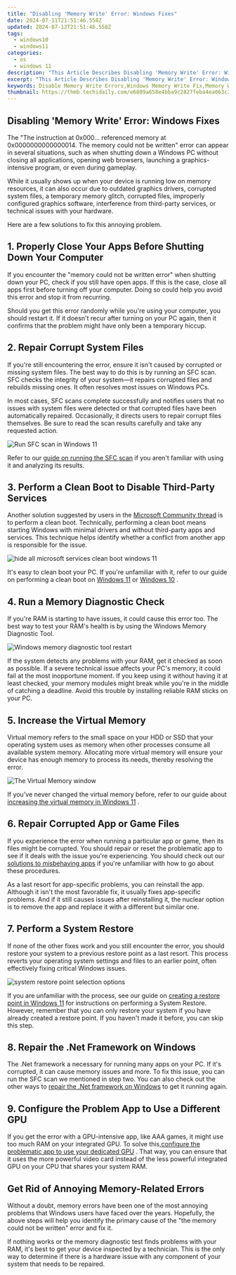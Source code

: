 ```yaml
---
title: "Disabling 'Memory Write' Error: Windows Fixes"
date: 2024-07-11T21:51:46.558Z
updated: 2024-07-12T21:51:46.558Z
tags:
  - windows10
  - windows11
categories:
  - os
  - windows 11
description: "This Article Describes Disabling 'Memory Write' Error: Windows Fixes"
excerpt: "This Article Describes Disabling 'Memory Write' Error: Windows Fixes"
keywords: Disable Memory Write Errors,Windows Memory Write Fix,Memory Write Error Removal,Eradicating MemWrite Errors,Windows BSOD,Overcoming Windows Write Failure,Resolve Windows MemWrtiError
thumbnail: https://thmb.techidaily.com/e6889a658e4bba9c2827feba4ea063c236adc8db7e5b5caf8c7f574f84c4eaab.jpg
---
```


## Disabling 'Memory Write' Error: Windows Fixes

 The "The instruction at 0x000... referenced memory at 0x0000000000000014\. The memory could not be written" error can appear in several situations, such as when shutting down a Windows PC without closing all applications, opening web browsers, launching a graphics-intensive program, or even during gameplay.

 While it usually shows up when your device is running low on memory resources, it can also occur due to outdated graphics drivers, corrupted system files, a temporary memory glitch, corrupted files, improperly configured graphics software, interference from third-party services, or technical issues with your hardware.

Here are a few solutions to fix this annoying problem.

## 1\. Properly Close Your Apps Before Shutting Down Your Computer

 If you encounter the "memory could not be written error" when shutting down your PC, check if you still have open apps. If this is the case, close all apps first before turning off your computer. Doing so could help you avoid this error and stop it from recurring.

 Should you get this error randomly while you're using your computer, you should restart it. If it doesn't recur after turning on your PC again, then it confirms that the problem might have only been a temporary hiccup.

## 2\. Repair Corrupt System Files

 If you're still encountering the error, ensure it isn't caused by corrupted or missing system files. The best way to do this is by running an SFC scan. SFC checks the integrity of your system—it repairs corrupted files and rebuilds missing ones. It often resolves most issues on Windows PCs.

 In most cases, SFC scans complete successfully and notifies users that no issues with system files were detected or that corrupted files have been automatically repaired. Occasionally, it directs users to repair corrupt files themselves. Be sure to read the scan results carefully and take any requested action.

![Run SFC scan in Windows 11](https://static1.makeuseofimages.com/wordpress/wp-content/uploads/2023/03/sfc-scan-1-1.jpg)

 Refer to our [guide on running the SFC scan](https://www.makeuseof.com/system-file-checker-sfc-windows/) if you aren't familiar with using it and analyzing its results.

## 3\. Perform a Clean Boot to Disable Third-Party Services

 Another solution suggested by users in the [Microsoft Community thread](https://answers.microsoft.com/en-us/windows/forum/all/the-memory-could-not-be-written/21e2d589-04d7-42bd-9836-d089067edbb2) is to perform a clean boot. Technically, performing a clean boot means starting Windows with minimal drivers and without third-party apps and services. This technique helps identify whether a conflict from another app is responsible for the issue.

![hide all microsoft services clean boot windows 11](https://static1.makeuseofimages.com/wordpress/wp-content/uploads/2023/03/hide-all-microsoft-services-clean-boot-windows-11.jpg)

 It's easy to clean boot your PC. If you're unfamiliar with it, refer to our guide on performing a clean boot on [Windows 11](https://www.makeuseof.com/clean-boot-windows-11/) or [Windows 10](https://www.makeuseof.com/how-perform-clean-boot-windows-10/) .

## 4\. Run a Memory Diagnostic Check

 If you're RAM is starting to have issues, it could cause this error too. The best way to test your RAM's health is by using the Windows Memory Diagnostic Tool.

![Windows memory diagnostic tool restart](https://static1.makeuseofimages.com/wordpress/wp-content/uploads/2023/01/windows-memory-diagnostic-tool-restart.jpg)

 If the system detects any problems with your RAM, get it checked as soon as possible. If a severe technical issue affects your PC's memory, it could fail at the most inopportune moment. If you keep using it without having it at least checked, your memory modules might break while you're in the middle of catching a deadline. Avoid this trouble by installing reliable RAM sticks on your PC.

## 5\. Increase the Virtual Memory

 Virtual memory refers to the small space on your HDD or SSD that your operating system uses as memory when other processes consume all available system memory. Allocating more virtual memory will ensure your device has enough memory to process its needs, thereby resolving the error.

![The Virtual Memory window](https://static1.makeuseofimages.com/wordpress/wp-content/uploads/2023/03/custom-radio-button.jpg)

 If you've never changed the virtual memory before, refer to our guide about [increasing the virtual memory in Windows 11](https://www.makeuseof.com/how-increase-virtual-memory-windows-11/) .

## 6\. Repair Corrupted App or Game Files

 If you experience the error when running a particular app or game, then its files might be corrupted. You should repair or reset the problematic app to see if it deals with the issue you're experiencing. You should check out our [solutions to misbehaving apps](https://www.makeuseof.com/apps-arent-working-properly-windows/) if you're unfamiliar with how to go about these procedures.

 As a last resort for app-specific problems, you can reinstall the app. Although it isn't the most favorable fix, it usually fixes app-specific problems. And if it still causes issues after reinstalling it, the nuclear option is to remove the app and replace it with a different but similar one.

## 7\. Perform a System Restore

 If none of the other fixes work and you still encounter the error, you should restore your system to a previous restore point as a last resort. This process reverts your operating system settings and files to an earlier point, often effectively fixing critical Windows issues.

![system restore point selection options](https://static1.makeuseofimages.com/wordpress/wp-content/uploads/2023/03/system-restore-point-selection-options.jpg)

 If you are unfamiliar with the process, see our guide on [creating a restore point in Windows 11](https://www.makeuseof.com/windows-11-create-restore-point/) for instructions on performing a System Restore. However, remember that you can only restore your system if you have already created a restore point. If you haven't made it before, you can skip this step.

## 8\. Repair the .Net Framework on Windows

 The .Net framework a necessary for running many apps on your PC. If it's corrupted, it can cause memory issues and more. To fix this issue, you can run the SFC scan we mentioned in step two. You can also check out the other ways to [repair the .Net framework on Windows](https://www.makeuseof.com/windows-repair-net-framework/) to get it running again.

## 9\. Configure the Problem App to Use a Different GPU

 If you get the error with a GPU-intensive app, like AAA games, it might use too much RAM on your integrated GPU. To solve this,[configure the problematic app to use your dedicated GPU](https://www.makeuseof.com/windows-10-choose-preferred-gpu/) . That way, you can ensure that it uses the more powerful video card instead of the less powerful integrated GPU on your CPU that shares your system RAM.

## Get Rid of Annoying Memory-Related Errors

 Without a doubt, memory errors have been one of the most annoying problems that Windows users have faced over the years. Hopefully, the above steps will help you identify the primary cause of the "the memory could not be written" error and fix it.

 If nothing works or the memory diagnostic test finds problems with your RAM, it's best to get your device inspected by a technician. This is the only way to determine if there is a hardware issue with any component of your system that needs to be repaired.

<ins class="adsbygoogle"
     style="display:block"
     data-ad-format="autorelaxed"
     data-ad-client="ca-pub-7571918770474297"
     data-ad-slot="1223367746"></ins>



<ins class="adsbygoogle"
     style="display:block"
     data-ad-client="ca-pub-7571918770474297"
     data-ad-slot="8358498916"
     data-ad-format="auto"
     data-full-width-responsive="true"></ins>




